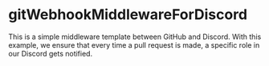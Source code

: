 # gitWebhookMiddlewareForDiscord

This is a simple middleware template between GitHub and Discord. With this example, we ensure that every time a pull request is made, a specific role in our Discord gets notified.
